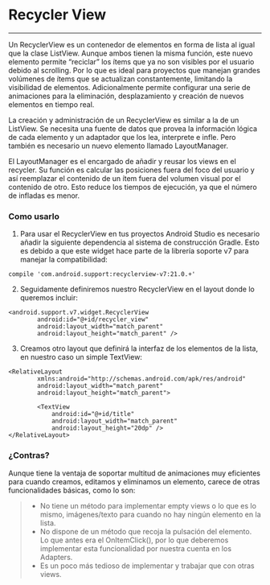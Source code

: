 # Recycler View 
------------------
Un RecyclerView es un contenedor de elementos en forma de lista al igual que la clase ListView. Aunque ambos tienen la misma función, este nuevo elemento permite “reciclar” los ítems que ya no son visibles por el usuario debido al scrolling. Por lo que es ideal para proyectos que manejan grandes volúmenes de ítems que se actualizan constantemente, limitando la visibilidad de elementos.
Adicionalmente permite configurar una serie de animaciones para la eliminación, desplazamiento y creación de nuevos elementos en tiempo real.

La creación y administración de un RecyclerView es similar a la de un ListView. Se necesita una fuente de datos que provea la información lógica de cada elemento y un adaptador que los lea, interprete e infle. Pero también es necesario un nuevo elemento llamado LayoutManager.

El LayoutManager es el encargado de añadir y reusar los views en el recycler. Su función es calcular las posiciones fuera del foco del usuario y así reemplazar el contenido de un ítem fuera del volumen visual por el contenido de otro. Esto reduce los tiempos de ejecución, ya que el número de infladas es menor.

### Como usarlo
1. Para usar el RecyclerView en tus proyectos Android Studio es necesario añadir la siguiente dependencia al sistema de construcción Gradle. Esto es debido a que este widget hace parte de la librería soporte v7 para manejar la compatibilidad:
```
compile 'com.android.support:recyclerview-v7:21.0.+'
```

2. Seguidamente definiremos nuestro RecyclerView en el layout donde lo queremos incluir:
```
<android.support.v7.widget.RecyclerView
        android:id="@+id/recycler_view"
        android:layout_width="match_parent"
        android:layout_height="match_parent" />
```
3. Creamos otro layout que definirá la interfaz de los elementos de la lista, en nuestro caso un simple TextView:
```
<RelativeLayout
        xmlns:android="http://schemas.android.com/apk/res/android"
        android:layout_width="match_parent"
        android:layout_height="match_parent">

        <TextView
            android:id="@+id/title"
            android:layout_width="match_parent"
            android:layout_height="20dp" />
</RelativeLayout>
```
### ¿Contras?
Aunque tiene la ventaja de soportar multitud de animaciones muy eficientes para cuando creamos, editamos y eliminamos un elemento, carece de otras funcionalidades básicas, como lo son:
> - No tiene un método para implementar empty views o lo que es lo mismo, imágenes/texto para cuando no hay ningún elemento en la lista. 
> - No dispone de un método que recoja la pulsación del elemento. Lo que antes era el OnItemClick(), por lo que deberemos implementar esta funcionalidad por nuestra cuenta en los Adapters. 
> - Es un poco más tedioso de implementar y trabajar que con otras views. 